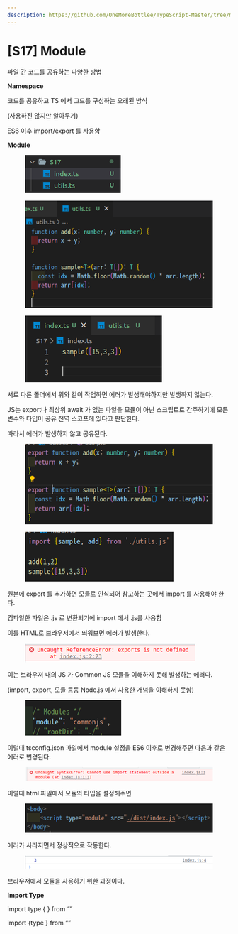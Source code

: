 ```yaml
---
description: https://github.com/OneMoreBottlee/TypeScript-Master/tree/main/S17
---
```


# \[S17] Module

파일 간 코드를 공유하는 다양한 방법



**Namespace**

코드를 공유하고 TS 에서 고드를 구성하는 오래된 방식

(사용하진 않지만 알아두기)

ES6 이후 import/export 를 사용함



**Module**

<figure><img src="../../../.gitbook/assets/image (115).png" alt=""><figcaption></figcaption></figure>

<figure><img src="../../../.gitbook/assets/image (11).png" alt=""><figcaption></figcaption></figure>

<figure><img src="../../../.gitbook/assets/image (95).png" alt=""><figcaption></figcaption></figure>

서로 다른 폴더에서 위와 같이 작업하면 에러가 발생해야하지만 발생하지 않는다.

JS는 export나 최상위 await 가 없는 파일을 모듈이 아닌 스크립트로 간주하기에 모든 변수와 타입이 공유 전역 스코프에 있다고 판단한다.

따라서 에러가 발생하지 않고 공유된다.

<figure><img src="../../../.gitbook/assets/image (97).png" alt=""><figcaption></figcaption></figure>

<figure><img src="../../../.gitbook/assets/image (132).png" alt=""><figcaption></figcaption></figure>

원본에 export 를 추가하면 모듈로 인식되어 참고하는 곳에서 import 를 사용해야 한다.

컴파일한 파일은 .js 로 변환되기에 import 에서 .js를 사용함



이를 HTML로 브라우저에서 띄워보면 에러가 발생한다.

<figure><img src="../../../.gitbook/assets/image (107).png" alt=""><figcaption></figcaption></figure>

이는 브라우저 내의 JS 가 Common JS 모듈을 이해하지 못해 발생하는 에러다.

(import, export, 모듈 등등 Node.js 에서 사용한 개념을 이해하지 못함)

<figure><img src="../../../.gitbook/assets/image (156).png" alt=""><figcaption></figcaption></figure>

이럴때 tsconfig.json 파일에서 module 설정을 ES6 이후로 변경해주면 다음과 같은 에러로 변경된다.

<figure><img src="../../../.gitbook/assets/image (104).png" alt=""><figcaption></figcaption></figure>

이럴때 html 파일에서 모듈의 타입을 설정해주면

<figure><img src="../../../.gitbook/assets/image (108).png" alt=""><figcaption></figcaption></figure>

에러가 사라지면서 정상적으로 작동한다.

<figure><img src="../../../.gitbook/assets/image (29).png" alt=""><figcaption></figcaption></figure>

브라우저에서 모듈을 사용하기 위한 과정이다.



**Import Type**

import type { } from “”

import {type } from “”
